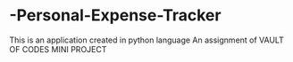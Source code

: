 # -Personal-Expense-Tracker
This is an application created in python language 
An assignment of VAULT OF CODES MINI PROJECT
